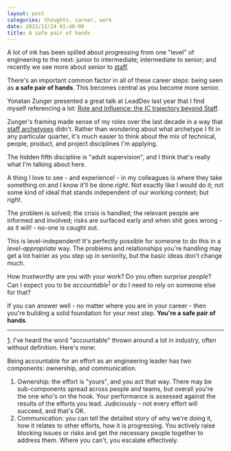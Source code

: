 ```yaml
---
layout: post
categories: thoughts, career, work
date: 2022/12/24 01:40:00
title: A safe pair of hands
---
```


A lot of ink has been spilled about progressing from one "level" of
engineering to the next: junior to intermediate; intermediate to senior; and
recently we see more about senior to [staff](https://noidea.dog/staff).

There's an important common factor in all of these career steps: being seen as
**a safe pair of hands**. This becomes central as you become more senior.

Yonatan Zunger presented a great talk at LeadDev last year that I find
myself referencing a lot: [Role and Influence: the IC trajectory beyond
Staff](https://leaddev.com/sites/default/files/2021-09/Role%20and%20Influence%20The%20IC%20Trajectory%20Beyond%20Staff.pdf).

Zunger's framing made sense of my roles over the last decade in a way that
[staff archetypes](https://staffeng.com/guides/staff-archetypes) didn't. Rather
than wondering about what archetype I fit in any particular quarter, it's much
easier to think about the mix of technical, people, product, and project
disciplines I'm applying.

The hidden fifth discipline is "adult supervision", and I think that's really
what I'm talking about here.

A thing I love to see - and experience! - in my colleagues is where they take
something on and I know it'll be done *right*. Not exactly like I would do it;
not some kind of ideal that stands independent of our working context; but
*right*.

The problem is solved; the crisis is handled; the relevant people are informed
and involved; risks are surfaced early and when shit goes wrong - as it will! -
no-one is caught out.

This is level-independent! It's perfectly possible for someone to do this in a
_level-appropriate_ way. The problems and relationships you're handling may get
a lot hairier as you step up in seniority, but the basic ideas don't change
much.

<a id="accountable_ref"></a>How _trustworthy_ are you with your work? Do you
often _surprise people_? Can I expect you to be
_accountable_<sup>[1](#accountable)</sup> or do I need to rely on someone else
for that?

If you can answer well - no matter where you are in your career - then you're
building a solid foundation for your next step. **You're a safe pair of
hands**.

---
<a id="accountable"></a>
[1](#accountable_ref). I've heard the word "accountable" thrown around a lot in industry, often
without definition. Here's mine:

Being accountable for an effort as an engineering leader has two components:
ownership, and communication.

1.   Ownership: the effort is "yours", and you act that way. There may be
     sub-components spread across people and teams, but overall you're the one
     who's on the hook. Your performance is assessed against the results of the
     efforts you lead. Judiciously - not every effort will succeed, and that's
     OK.
2.   Communication: you can tell the detailed story of why we're doing it, how
     it relates to other efforts, how it is progressing. You actively raise
     blocking issues or risks and get the necessary people together to address
     them. Where you can't, you escalate effectively.
